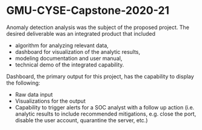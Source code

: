 # GMU-CYSE-Capstone-2020-21


Anomaly detection analysis was the subject of the proposed project. The desired deliverable was an integrated product that included 
- algorithm for analyzing relevant data, 
- dashboard for visualization of the analytic results, 
- modeling documentation and user manual, 
- technical demo of the integrated capability. 

Dashboard, the primary output for this project, has the capability to display the following: 
  - Raw data input  
  - Visualizations for the output 
  - Capability to trigger alerts for a SOC analyst with a follow up action (i.e. analytic results to include recommended mitigations, e.g. close the port, disable the user account, quarantine the server, etc.) 

